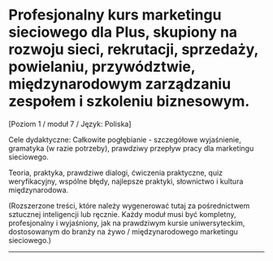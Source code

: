 # Profesjonalny kurs marketingu sieciowego dla Plus, skupiony na rozwoju sieci, rekrutacji, sprzedaży, powielaniu, przywództwie, międzynarodowym zarządzaniu zespołem i szkoleniu biznesowym.


[Poziom 1 / moduł 7 / Język: Poliska]

Cele dydaktyczne: Całkowite pogłębianie - szczegółowe wyjaśnienie, gramatyka (w razie potrzeby), prawdziwy przepływ pracy dla marketingu sieciowego.

Teoria, praktyka, prawdziwe dialogi, ćwiczenia praktyczne, quiz weryfikacyjny, wspólne błędy, najlepsze praktyki, słownictwo i kultura międzynarodowa.


(Rozszerzone treści, które należy wygenerować tutaj za pośrednictwem sztucznej inteligencji lub ręcznie. Każdy moduł musi być kompletny, profesjonalny i wyjaśniony, jak na prawdziwym kursie uniwersyteckim, dostosowanym do branży na żywo / międzynarodowego marketingu sieciowego.)

---